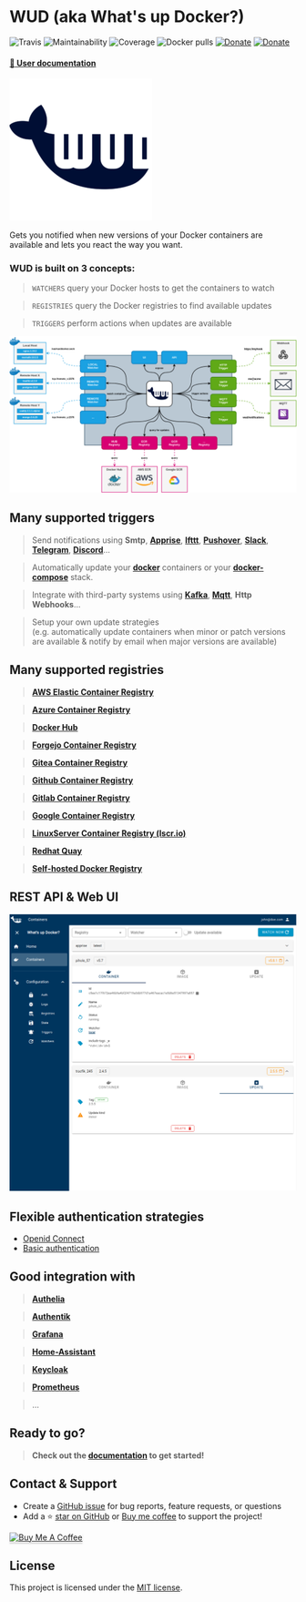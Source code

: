 # WUD (aka What's up Docker?)

![Travis](https://img.shields.io/travis/com/getwud/wud)
![Maintainability](https://img.shields.io/codeclimate/maintainability/getwud/wud)
![Coverage](https://img.shields.io/codeclimate/coverage/getwud/wud)
![Docker pulls](https://img.shields.io/docker/pulls/getwud/wud)
[![Donate](https://img.shields.io/badge/Donate-PayPal-green.svg)](https://www.paypal.com/donate/?business=ZSDMEC3ZE8DQ8&no_recurring=0&currency_code=EUR)
[![Donate](https://img.shields.io/badge/-buy_me_a%C2%A0coffee-gray?logo=buy-me-a-coffee)](https://www.buymeacoffee.com/61rUNMm)

#### [:blue_book: User documentation](https://getwud.github.io/wud/)

![](docs/wud_logo_250.png)

Gets you notified when new versions of your Docker containers are available and lets you react the way you want.

### WUD is built on 3 concepts:

> `WATCHERS` query your Docker hosts to get the containers to watch

> `REGISTRIES` query the Docker registries to find available updates

> `TRIGGERS` perform actions when updates are available

![image](docs/introduction/wud_arch.png)

## Many supported triggers
> Send notifications using **Smtp**, [**Apprise**](https://github.com/caronc/apprise-api), [**Ifttt**](https://ifttt.com), [**Pushover**](https://pushover.net), [**Slack**](https://slack.com), [**Telegram**](https://telegram.org/), [**Discord**](https://discord.com/)...

> Automatically update your [**docker**](https://www.docker.com) containers or your [**docker-compose**](https://docs.docker.com/compose) stack.

> Integrate with third-party systems using [**Kafka**](https://kafka.apache.org), [**Mqtt**](https://mqtt.org), **Http Webhooks**...

> Setup your own update strategies \
> (e.g. automatically update containers when minor or patch versions are available & notify by email when major versions are available)

## Many supported registries

> [**AWS Elastic Container Registry**](https://aws.amazon.com/ecr)

> [**Azure Container Registry**](https://azure.microsoft.com/services/container-registry)

> [**Docker Hub**](http://hub.docker.com)

> [**Forgejo Container Registry**](https://forgejo.org/)

> [**Gitea Container Registry**](https://gitea.com/)

> [**Github Container Registry**](https://docs.github.com/en/packages/working-with-a-github-packages-registry/working-with-the-docker-registry)

> [**Gitlab Container Registry**](https://docs.gitlab.com/ee/user/packages/container_registry/)

> [**Google Container Registry**](https://cloud.google.com/container-registry)

> [**LinuxServer Container Registry (lscr.io)**](https://fleet.linuxserver.io/)

> [**Redhat Quay**](https://quay.io/)

> [**Self-hosted Docker Registry**](https://docs.docker.com/registry/)

## REST API & Web UI
![image](docs/ui/ui.png)

## Flexible authentication strategies
- [Openid Connect](https://openid.net/connect/)
- [Basic authentication](https://developer.mozilla.org/en-US/docs/Web/HTTP/Authentication)

## Good integration with

> [**Authelia**](https://www.authelia.com/)

> [**Authentik**](https://goauthentik.io/)

> [**Grafana**](https://grafana.com/)

> [**Home-Assistant**](https://www.home-assistant.io/)

> [**Keycloak**](https://www.keycloak.org/)

> [**Prometheus**](https://prometheus.io/)

> ...

## Ready to go?
> **Check out the [documentation](https://getwud.github.io/wud/) to get started!**

## Contact & Support
- Create a [GitHub issue](https://github.com/getwud/wud/issues) for bug reports, feature requests, or questions
- Add a ⭐️ [star on GitHub](https://github.com/getwud/wud) or [Buy me coffee](https://www.buymeacoffee.com/61rUNMm)&nbsp;to support the project!

<a href="https://www.buymeacoffee.com/61rUNMm" target="_blank"><img src="https://www.buymeacoffee.com/assets/img/custom_images/orange_img.png" alt="Buy Me A Coffee" style="height: 41px !important;width: 174px !important;box-shadow: 0px 3px 2px 0px rgba(190, 190, 190, 0.5) !important;-webkit-box-shadow: 0px 3px 2px 0px rgba(190, 190, 190, 0.5) !important;" ></a>



## License
This project is licensed under the [MIT license](https://github.com/getwud/wud/blob/main/LICENSE).
